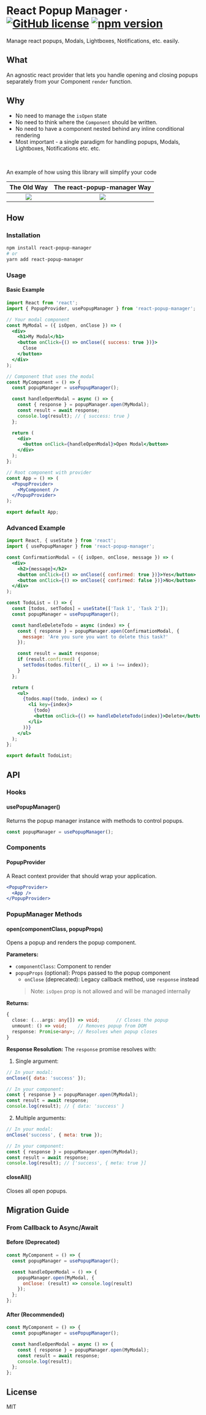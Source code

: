 # React Popup Manager &middot; [![GitHub license](https://img.shields.io/badge/license-MIT-blue.svg)](https://github.com/wix-incubator/typed-locale-keys/blob/master/LICENSE) [![npm version](https://img.shields.io/npm/v/react-popup-manager.svg?style=flat)](https://www.npmjs.com/package/react-popup-manager)

Manage react popups, Modals, Lightboxes, Notifications, etc. easily.

## What
An agnostic react provider that lets you handle opening and closing popups separately from your Component `render` function.

## Why
* No need to manage the `isOpen` state
* No need to think where the `Component` should be written.
* No need to have a component nested behind any inline conditional rendering
* Most important -  a single paradigm for handling popups, Modals, Lightboxes, Notifications etc. etc.
<br>

An example of how using this library will simplify your code

The Old Way                     |  The react-popup-manager Way
:-------------------------:|:-------------------------:
![](https://user-images.githubusercontent.com/11004313/152688557-044d96d5-5474-464c-9315-edfc36d5a572.png) | ![](https://user-images.githubusercontent.com/11004313/152688627-be0391a9-dd7b-4767-96d0-77f73c5b9216.png)



## How

### Installation

```bash
npm install react-popup-manager
# or
yarn add react-popup-manager
```

### Usage

#### Basic Example

```jsx
import React from 'react';
import { PopupProvider, usePopupManager } from 'react-popup-manager';

// Your modal component
const MyModal = ({ isOpen, onClose }) => (
  <div>
    <h1>My Modal</h1>
    <button onClick={() => onClose({ success: true })}>
      Close
    </button>
  </div>
);

// Component that uses the modal
const MyComponent = () => {
  const popupManager = usePopupManager();

  const handleOpenModal = async () => {
    const { response } = popupManager.open(MyModal);
    const result = await response;
    console.log(result); // { success: true }
  };

  return (
    <div>
      <button onClick={handleOpenModal}>Open Modal</button>
    </div>
  );
};

// Root component with provider
const App = () => (
  <PopupProvider>
    <MyComponent />
  </PopupProvider>
);

export default App;
```

### Advanced Example

```jsx
import React, { useState } from 'react';
import { usePopupManager } from 'react-popup-manager';

const ConfirmationModal = ({ isOpen, onClose, message }) => (
  <div>
    <h2>{message}</h2>
    <button onClick={() => onClose({ confirmed: true })}>Yes</button>
    <button onClick={() => onClose({ confirmed: false })}>No</button>
  </div>
);

const TodoList = () => {
  const [todos, setTodos] = useState(['Task 1', 'Task 2']);
  const popupManager = usePopupManager();

  const handleDeleteTodo = async (index) => {
    const { response } = popupManager.open(ConfirmationModal, {
      message: 'Are you sure you want to delete this task?'
    });

    const result = await response;
    if (result.confirmed) {
      setTodos(todos.filter((_, i) => i !== index));
    }
  };

  return (
    <ul>
      {todos.map((todo, index) => (
        <li key={index}>
          {todo}
          <button onClick={() => handleDeleteTodo(index)}>Delete</button>
        </li>
      ))}
    </ul>
  );
};

export default TodoList;
```

## API

### Hooks

#### usePopupManager()
Returns the popup manager instance with methods to control popups.

```jsx
const popupManager = usePopupManager();
```

### Components

#### PopupProvider
A React context provider that should wrap your application.

```jsx
<PopupProvider>
  <App />
</PopupProvider>
```

### PopupManager Methods

#### open(componentClass, popupProps)
Opens a popup and renders the popup component.

**Parameters:**
* `componentClass`: Component to render
* `popupProps` (optional): Props passed to the popup component
  * `onClose` (deprecated): Legacy callback method, use `response` instead
  > Note: `isOpen` prop is not allowed and will be managed internally

**Returns:**
```typescript
{
  close: (...args: any[]) => void;      // Closes the popup
  unmount: () => void;    // Removes popup from DOM
  response: Promise<any>; // Resolves when popup closes
}
```

**Response Resolution:**
The `response` promise resolves with:
1. Single argument:
```jsx
// In your modal:
onClose({ data: 'success' });

// In your component:
const { response } = popupManager.open(MyModal);
const result = await response;
console.log(result); // { data: 'success' }
```

2. Multiple arguments:
```jsx
// In your modal:
onClose('success', { meta: true });

// In your component:
const { response } = popupManager.open(MyModal);
const result = await response;
console.log(result); // ['success', { meta: true }]
```

#### closeAll()
Closes all open popups.

## Migration Guide

### From Callback to Async/Await

#### Before (Deprecated)
```jsx
const MyComponent = () => {
  const popupManager = usePopupManager();

  const handleOpenModal = () => {
    popupManager.open(MyModal, {
      onClose: (result) => console.log(result)
    });
  };
};
```

#### After (Recommended)
```jsx
const MyComponent = () => {
  const popupManager = usePopupManager();

  const handleOpenModal = async () => {
    const { response } = popupManager.open(MyModal);
    const result = await response;
    console.log(result);
  };
};
```

## License

MIT
